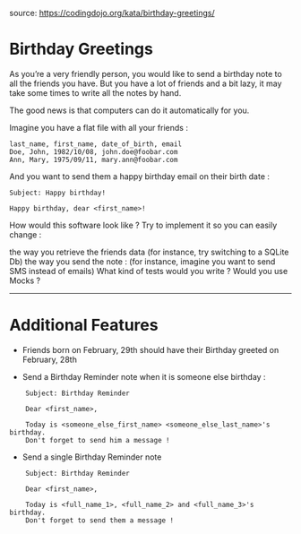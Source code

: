 source: https://codingdojo.org/kata/birthday-greetings/

# Birthday Greetings
As you’re a very friendly person, you would like to send a birthday note to all the friends you have. But you have a lot of friends and a bit lazy, it may take some times to write all the notes by hand.

The good news is that computers can do it automatically for you.

Imagine you have a flat file with all your friends :

```
last_name, first_name, date_of_birth, email
Doe, John, 1982/10/08, john.doe@foobar.com
Ann, Mary, 1975/09/11, mary.ann@foobar.com
```

And you want to send them a happy birthday email on their birth date :
```
Subject: Happy birthday!

Happy birthday, dear <first_name>!
```

How would this software look like ? Try to implement it so you can easily change :

the way you retrieve the friends data (for instance, try switching to a SQLite Db)
the way you send the note : (for instance, imagine you want to send SMS instead of emails)
What kind of tests would you write ? Would you use Mocks ?

---

# Additional Features
- Friends born on February, 29th should have their Birthday greeted on February, 28th

- Send a Birthday Reminder note when it is someone else birthday :
```
    Subject: Birthday Reminder

    Dear <first_name>,

    Today is <someone_else_first_name> <someone_else_last_name>'s birthday.
    Don't forget to send him a message !
```

- Send a single Birthday Reminder note
```
    Subject: Birthday Reminder

    Dear <first_name>,

    Today is <full_name_1>, <full_name_2> and <full_name_3>'s birthday.
    Don't forget to send them a message !
```